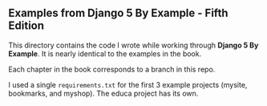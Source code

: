 ## Examples from Django 5 By Example - Fifth Edition
This directory contains the code I wrote while working through **Django 5 By Example**.  It is nearly identical to the examples in the book.

Each chapter in the book corresponds to a branch in this repo.

I used a single `requirements.txt` for the first 3 example projects (mysite, bookmarks, and myshop).  The educa project has its own.
